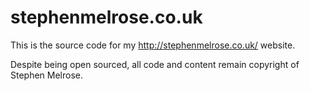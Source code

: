 # stephenmelrose.co.uk

This is the source code for my http://stephenmelrose.co.uk/ website.

Despite being open sourced, all code and content remain copyright of Stephen Melrose.